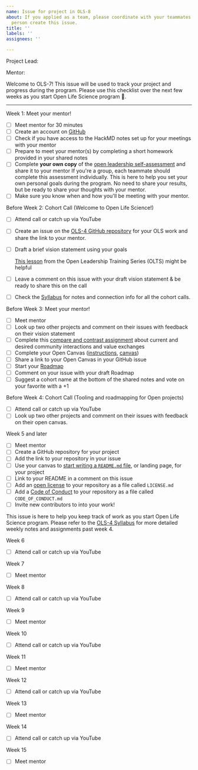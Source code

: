 ```yaml
---
name: Issue for project in OLS-8
about: If you applied as a team, please coordinate with your teammates and have one
  person create this issue.
title: ''
labels: ''
assignees: ''

---
```


<!---
  Create one issue for each project in OLS-7. If you applied as a team, please
  coordinate with your teammates and have one person create this issue.

  Instructions:

  1. Add your project title in the Title field above ^
  2. Add your GitHub username (and your teammates) below --->
Project Lead:

<!---
  3. Add your mentor's GitHub username below --->
Mentor:
<!---
  4. Keep everything below and click 'Submit new issue'  --->

Welcome to OLS-7! This issue will be used to track your project and progress during the program. Please use this checklist over the next few weeks as you start Open Life Science program :tada:.

***

Week 1: Meet your mentor!
- [ ] Meet mentor for 30 minutes 
- [ ] Create an account on [GitHub](https://github.com)
- [ ] Check if you have access to the HackMD notes set up for your meetings with your mentor
- [ ] Prepare to meet your mentor(s) by completing a short homework provided in your shared notes
- [ ] Complete **your own copy** of the [open leadership self-assessment](https://docs.google.com/document/d/1oQgdfj4lPnypAyb9_Ba0Zt7E8J5L6qMvuKwu0wgQsjs/edit?usp=sharing) and share it to your mentor 
  If you're a group, each teammate should complete this assessment individually. This is here to help you set your own personal goals during the program. No need to share your results, but be ready to share your thoughts with your mentor.
- [ ] Make sure you know when and how you'll be meeting with your mentor.

Before Week 2: Cohort Call (Welcome to Open Life Science!)
- [ ] Attend call or catch up via YouTube
- [ ] Create an issue on the [OLS-4 GitHub repository](https://github.com/open-life-science/ols-4/issues/new) for your OLS work and share the link to your mentor.
- [ ] Draft a brief vision statement using your goals

  [This lesson](https://mozilla.github.io/open-leadership-training-series/articles/introduction-to-open-leadership/stating-your-project-vision/) from the Open Leadership Training Series (OLTS) might be helpful

- [ ] Leave a comment on this issue with your draft vision statement & be ready to share this on the call
- [ ] Check the [Syllabus](https://openlifesci.org/ols-4) for notes and connection info for all the cohort calls.

Before Week 3: Meet your mentor!
- [ ] Meet mentor
- [ ] Look up two other projects and comment on their issues with feedback on their vision statement
- [ ] Complete this [compare and contrast assignment](https://docs.google.com/document/d/1ukvqDRIYfvCapVMdE5hWP-0MkLNJ9T65X43O7F336Ac/edit?usp=sharing) about current and desired community interactions and value exchanges
- [ ] Complete your Open Canvas ([instructions](https://mozilla.github.io/open-leadership-training-series/articles/opening-your-project/develop-an-open-project-strategy-with-open-canvas/), [canvas](https://docs.google.com/presentation/d/1MeJo0TyuMg_waLk1J4q9y1aAqKNMuRBlnmxEChSz-cQ/edit?usp=sharing))
- [ ] Share a link to your Open Canvas in your GitHub issue
- [ ] Start your [Roadmap](https://mozilla.github.io/open-leadership-training-series/articles/opening-your-project/start-your-project-roadmap/)
- [ ] Comment on your issue with your draft Roadmap
- [ ] Suggest a cohort name at the bottom of the shared notes and vote on your favorite with a +1

Before Week 4: Cohort Call (Tooling and roadmapping for Open projects)
- [ ] Attend call or catch up via YouTube
- [ ] Look up two other projects and comment on their issues with feedback on their open canvas.

Week 5 and later
- [ ] Meet mentor
- [ ] Create a GitHub repository for your project
- [ ] Add the link to your repository in your issue
- [ ] Use your canvas to [start writing a `README.md` file](https://mozilla.github.io/open-leadership-training-series/articles/opening-your-project/write-a-great-project-readme/), or landing page, for your project
- [ ] Link to your README in a comment on this issue
- [ ] Add an [open license](https://mozilla.github.io/open-leadership-training-series/articles/get-your-project-online/sharing-your-work-in-the-open/) to your repository as a file called `LICENSE.md`
- [ ] Add a [Code of Conduct](https://mozilla.github.io/open-leadership-training-series/articles/building-communities-of-contributors/write-a-code-of-conduct/) to your repository as a file called `CODE_OF_CONDUCT.md`
- [ ] Invite new contributors to into your work!

This issue is here to help you keep track of work as you start Open Life Science program. Please refer to the [OLS-4 Syllabus](https://openlifesci.org/ols-4) for more detailed weekly notes and assignments past week 4.

Week 6 
- [ ] Attend call or catch up via YouTube

Week 7
- [ ] Meet mentor

Week 8
- [ ] Attend call or catch up via YouTube

Week 9
- [ ] Meet mentor

Week 10
- [ ] Attend call or catch up via YouTube

Week 11
- [ ] Meet mentor

Week 12
- [ ] Attend call or catch up via YouTube

Week 13
- [ ] Meet mentor

Week 14
- [ ] Attend call or catch up via YouTube

Week 15
- [ ] Meet mentor
